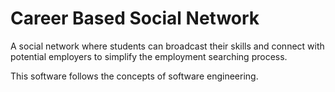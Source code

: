# Career Based Social Network

A social network where students can broadcast their skills and connect with potential employers to simplify the employment searching process.

This software follows the concepts of software engineering.
